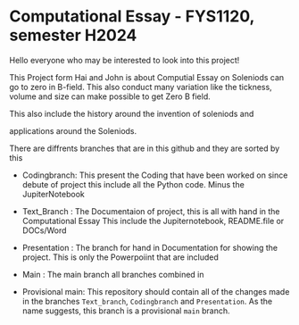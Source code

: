 # Computational Essay - FYS1120, semester H2024
Hello everyone who may be interested to look into this project!

This Project form Hai and John is about Computial Essay on Soleniods can go 
to zero in B-field. This also conduct many variation like the tickness, 
volume and size can make possible to get Zero B field. 

This also include the history around the invention of soleniods and


applications around the Soleniods. 

There are diffrents branches that are in this github and they are sorted by this

* Codingbranch: This present the Coding that have been worked on since debute of project
  this include all the Python code. Minus the JupiterNotebook

* Text_Branch : The Documentaion of project, this is all with hand in the Computational Essay
    This include the Jupiternotebook, README.file or DOCs/Word

* Presentation : The branch for hand in Documentation for showing the project. This is only the
    Powerpoiint that are included

* Main : The main branch all branches combined in


* Provisional main: This repository should contain all of the changes made in the branches
  `Text_branch`, `Codingbranch` and `Presentation`. As the name suggests,
  this branch is a provisional `main` branch.

